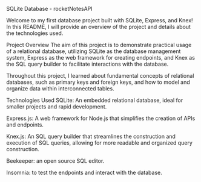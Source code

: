 SQLite Database - rocketNotesAPI

Welcome to my first database project built with SQLite, Express, and Knex! In this README, I will provide an overview of the project and details about the technologies used.

Project Overview
The aim of this project is to demonstrate practical usage of a relational database, utilizing SQLite as the database management system, Express as the web framework for creating endpoints, and Knex as the SQL query builder to facilitate interactions with the database.

Throughout this project, I learned about fundamental concepts of relational databases, such as primary keys and foreign keys, and how to model and organize data within interconnected tables.

Technologies Used
SQLite: An embedded relational database, ideal for smaller projects and rapid development.

Express.js: A web framework for Node.js that simplifies the creation of APIs and endpoints.

Knex.js: An SQL query builder that streamlines the construction and execution of SQL queries, allowing for more readable and organized query construction.

Beekeeper: an open source SQL editor.

Insomnia: to test the endpoints and interact with the database.
